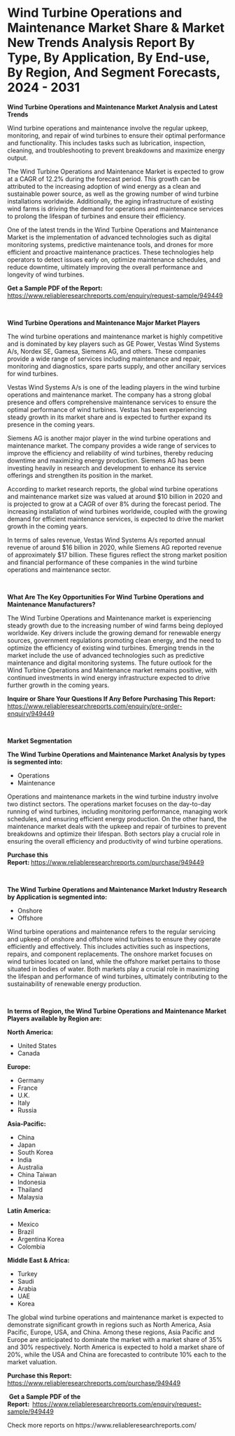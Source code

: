 <p><h1>Wind Turbine Operations and Maintenance Market Share & Market New Trends Analysis Report By Type, By Application, By End-use, By Region, And Segment Forecasts, 2024 - 2031</h1></p><p><strong>Wind Turbine Operations and Maintenance Market Analysis and Latest Trends</strong></p>
<p><p>Wind turbine operations and maintenance involve the regular upkeep, monitoring, and repair of wind turbines to ensure their optimal performance and functionality. This includes tasks such as lubrication, inspection, cleaning, and troubleshooting to prevent breakdowns and maximize energy output.</p><p>The Wind Turbine Operations and Maintenance Market is expected to grow at a CAGR of 12.2% during the forecast period. This growth can be attributed to the increasing adoption of wind energy as a clean and sustainable power source, as well as the growing number of wind turbine installations worldwide. Additionally, the aging infrastructure of existing wind farms is driving the demand for operations and maintenance services to prolong the lifespan of turbines and ensure their efficiency.</p><p>One of the latest trends in the Wind Turbine Operations and Maintenance Market is the implementation of advanced technologies such as digital monitoring systems, predictive maintenance tools, and drones for more efficient and proactive maintenance practices. These technologies help operators to detect issues early on, optimize maintenance schedules, and reduce downtime, ultimately improving the overall performance and longevity of wind turbines.</p></p>
<p><strong>Get a Sample PDF of the Report:&nbsp;</strong> <a href="https://www.reliableresearchreports.com/enquiry/request-sample/949449">https://www.reliableresearchreports.com/enquiry/request-sample/949449</a></p>
<p>&nbsp;</p>
<p><strong>Wind Turbine Operations and Maintenance Major Market Players</strong></p>
<p><p>The wind turbine operations and maintenance market is highly competitive and is dominated by key players such as GE Power, Vestas Wind Systems A/s, Nordex SE, Gamesa, Siemens AG, and others. These companies provide a wide range of services including maintenance and repair, monitoring and diagnostics, spare parts supply, and other ancillary services for wind turbines.</p><p>Vestas Wind Systems A/s is one of the leading players in the wind turbine operations and maintenance market. The company has a strong global presence and offers comprehensive maintenance services to ensure the optimal performance of wind turbines. Vestas has been experiencing steady growth in its market share and is expected to further expand its presence in the coming years.</p><p>Siemens AG is another major player in the wind turbine operations and maintenance market. The company provides a wide range of services to improve the efficiency and reliability of wind turbines, thereby reducing downtime and maximizing energy production. Siemens AG has been investing heavily in research and development to enhance its service offerings and strengthen its position in the market.</p><p>According to market research reports, the global wind turbine operations and maintenance market size was valued at around $10 billion in 2020 and is projected to grow at a CAGR of over 8% during the forecast period. The increasing installation of wind turbines worldwide, coupled with the growing demand for efficient maintenance services, is expected to drive the market growth in the coming years.</p><p>In terms of sales revenue, Vestas Wind Systems A/s reported annual revenue of around $16 billion in 2020, while Siemens AG reported revenue of approximately $17 billion. These figures reflect the strong market position and financial performance of these companies in the wind turbine operations and maintenance sector.</p></p>
<p>&nbsp;</p>
<p><strong>What Are The Key Opportunities For Wind Turbine Operations and Maintenance Manufacturers?</strong></p>
<p><p>The Wind Turbine Operations and Maintenance market is experiencing steady growth due to the increasing number of wind farms being deployed worldwide. Key drivers include the growing demand for renewable energy sources, government regulations promoting clean energy, and the need to optimize the efficiency of existing wind turbines. Emerging trends in the market include the use of advanced technologies such as predictive maintenance and digital monitoring systems. The future outlook for the Wind Turbine Operations and Maintenance market remains positive, with continued investments in wind energy infrastructure expected to drive further growth in the coming years.</p></p>
<p><strong>Inquire or Share Your Questions If Any Before Purchasing This Report:</strong> <a href="https://www.reliableresearchreports.com/enquiry/pre-order-enquiry/949449">https://www.reliableresearchreports.com/enquiry/pre-order-enquiry/949449</a></p>
<p>&nbsp;</p>
<p><strong>Market Segmentation</strong></p>
<p><strong>The Wind Turbine Operations and Maintenance Market Analysis by types is segmented into:</strong></p>
<p><ul><li>Operations</li><li>Maintenance</li></ul></p>
<p><p>Operations and maintenance markets in the wind turbine industry involve two distinct sectors. The operations market focuses on the day-to-day running of wind turbines, including monitoring performance, managing work schedules, and ensuring efficient energy production. On the other hand, the maintenance market deals with the upkeep and repair of turbines to prevent breakdowns and optimize their lifespan. Both sectors play a crucial role in ensuring the overall efficiency and productivity of wind turbine operations.</p></p>
<p><strong>Purchase this Report:&nbsp;</strong><a href="https://www.reliableresearchreports.com/purchase/949449">https://www.reliableresearchreports.com/purchase/949449</a></p>
<p>&nbsp;</p>
<p><strong>The Wind Turbine Operations and Maintenance Market Industry Research by Application is segmented into:</strong></p>
<p><ul><li>Onshore</li><li>Offshore</li></ul></p>
<p><p>Wind turbine operations and maintenance refers to the regular servicing and upkeep of onshore and offshore wind turbines to ensure they operate efficiently and effectively. This includes activities such as inspections, repairs, and component replacements. The onshore market focuses on wind turbines located on land, while the offshore market pertains to those situated in bodies of water. Both markets play a crucial role in maximizing the lifespan and performance of wind turbines, ultimately contributing to the sustainability of renewable energy production.</p></p>
<p>&nbsp;</p>
<p><strong>In terms of Region, the Wind Turbine Operations and Maintenance Market Players available by Region are:</strong></p>
<p>
    <p> <strong> North America: </strong>
        <ul>
            <li>United States</li>
            <li>Canada</li>
        </ul>
        </p> 
    <p> <strong> Europe: </strong>
        <ul>
            <li>Germany</li>
            <li>France</li>
            <li>U.K.</li>
            <li>Italy</li>
            <li>Russia</li>
        </ul>
        </p> 
    <p> <strong> Asia-Pacific: </strong>
        <ul>
            <li>China</li>
            <li>Japan</li>
            <li>South Korea</li>
            <li>India</li>
            <li>Australia</li>
            <li>China Taiwan</li>
            <li>Indonesia</li>
            <li>Thailand</li>
            <li>Malaysia</li>
        </ul>
        </p> 
    <p> <strong> Latin America: </strong>
        <ul>
            <li>Mexico</li>
            <li>Brazil</li>
            <li>Argentina Korea</li>
            <li>Colombia</li>
        </ul>
        </p> 
    <p> <strong> Middle East & Africa: </strong>
        <ul>
            <li>Turkey</li>
            <li>Saudi</li>
            <li>Arabia</li>
            <li>UAE</li>
            <li>Korea</li>
        </ul>
    </p>
    </p>
<p><p>The global wind turbine operations and maintenance market is expected to demonstrate significant growth in regions such as North America, Asia Pacific, Europe, USA, and China. Among these regions, Asia Pacific and Europe are anticipated to dominate the market with a market share of 35% and 30% respectively. North America is expected to hold a market share of 20%, while the USA and China are forecasted to contribute 10% each to the market valuation.</p></p>
<p><strong>Purchase this Report: </strong><a href="https://www.reliableresearchreports.com/purchase/949449">https://www.reliableresearchreports.com/purchase/949449</a></p>
<p>&nbsp;<strong>Get a Sample PDF of the Report:&nbsp;&nbsp;</strong><a href="https://www.reliableresearchreports.com/enquiry/request-sample/949449">https://www.reliableresearchreports.com/enquiry/request-sample/949449</a></p>
<p><strong></strong></p>
<p>Check more reports on https://www.reliableresearchreports.com/</p>